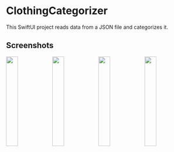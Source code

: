 # ClothingCategorizer
This SwiftUI project reads data from a JSON file and categorizes it.

## Screenshots
<img src="https://user-images.githubusercontent.com/67359767/93655976-f1114a00-f9f4-11ea-88bf-805f3622ae85.png" width="25%"><img src="https://user-images.githubusercontent.com/67359767/93656102-dc818180-f9f5-11ea-86b1-c176600ff811.png" width="25%"><img src="https://user-images.githubusercontent.com/67359767/93656124-0e92e380-f9f6-11ea-9862-d90c8dcb7869.png" width="25%"><img src="https://user-images.githubusercontent.com/67359767/93656112-f4f19c00-f9f5-11ea-8bfd-3c09bb9bb961.png" width="25%">
